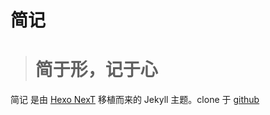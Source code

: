 # 简记

> # 简于形，记于心

简记 是由 [Hexo NexT](https://github.com/iissnan/hexo-theme-next) 移植而来的 Jekyll 主题。clone 于 [github](https://github.com/Simpleyyt/jekyll-theme-next)